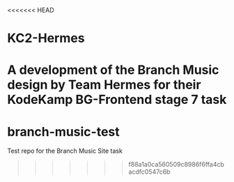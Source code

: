 <<<<<<< HEAD
# KC2-Hermes

A development of the Branch Music design by Team Hermes for their KodeKamp BG-Frontend stage 7 task
=======
# branch-music-test
Test repo for the Branch Music Site task
>>>>>>> f88a1a0ca560509c8986f6ffa4cbacdfc0547c6b
